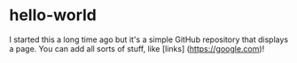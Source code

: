 # hello-world
I started this a long time ago but it's a simple GitHub repository that displays a page. You can add all sorts of stuff, like [links] (https://google.com)!
